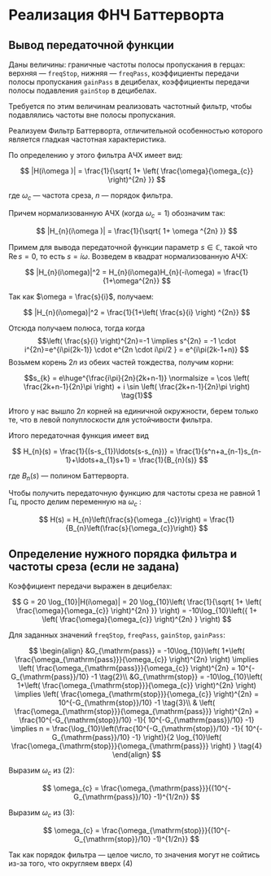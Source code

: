 # Реализация ФНЧ Баттерворта

## Вывод передаточной функции

Даны величины: граничные частоты полосы пропускания в герцах: верхняя — `freqStop`, нижняя — `freqPass`, коэффициенты передачи полосы пропускания `gainPass` в децибелах, коэффициенты передачи полосы подавления `gainStop` в децибелах.

Требуется по этим величинам реализовать частотный фильтр, чтобы подавлялись частоты вне полосы пропускания.

Реализуем Фильтр Баттерворта, отличительной особенностью которого является гладкая частотная характеристика.

По определению у этого фильтра АЧХ имеет вид: 

$$
|H(i\omega )| = \frac{1}{\sqrt{ 1+ \left( \frac{\omega}{\omega_{c}} \right)^{2n} }}
$$

где $\omega_c$ — частота среза, $n$ — порядок фильтра.

Причем нормализованную АЧХ (когда $\omega_c=1$) обозначим так:

$$
|H_{n}(i\omega )| = \frac{1}{\sqrt{ 1+ \omega ^{2n}  }}
$$

Примем для вывода передаточной функции параметр $s \in \mathbb{C}$, такой что $\mathrm{Re}\,s=0$, то есть $s=i\omega$. Возведем в квадрат нормализованную АЧХ: 

$$
|H_{n}(i\omega)|^2 = H_{n}(i\omega)H_{n}(-i\omega) = \frac{1}{1+\omega^{2n}}
$$

Так как $\omega = \frac{s}{i}$, получаем: 

$$
|H_{n}(i\omega)|^2 = \frac{1}{1+\left( \frac{s}{i} \right) ^{2n}}
$$

Отсюда получаем полюса, тогда когда $$\left( \frac{s}{i} \right)^{2n}=-1 \implies s^{2n} = -1 \cdot i^{2n}=e^{i\pi(2k-1)} \cdot e^{2n \cdot i\pi/2 } = e^{i\pi(2k-1+n)} $$ Возьмем корень $2n$ из обеих частей тождества, получим корни:

$$s_{k} =  e\huge^{\frac{i\pi}{2n}(2k+n-1)} \normalsize = \cos \left( \frac{2k+n-1}{2n}\pi \right) + i \sin \left( \frac{2k+n-1}{2n}\pi \right)  \tag{1}$$

Итого у нас вышло $2n$ корней на единичной окружности, берем только те, что в левой полуплоскости для устойчивости фильтра. 

Итого передаточная функция имеет вид 

$$
H_{n}(s) = \frac{1}{(s-s_{1})\ldots(s-s_{n})} = \frac{1}{s^n+a_{n-1}s_{n-1}+\ldots+a_{1}s+1} = \frac{1}{B_{n}(s)}
$$

где $B_{n}(s)$ — полином Баттерворта.

Чтобы получить передаточную функцию для частоты среза не равной 1 Гц, просто делим переменную на $\omega_c$ :

$$
H(s) = H_{n}\left(\frac{s}{\omega _{c}}\right) = \frac{1}{B_{n}\left(\frac{s}{\omega_{c}}\right)}
$$


## Определение нужного порядка фильтра и частоты среза (если не задана)

Коэффициент передачи выражен в децибелах:

$$
G = 20 \log_{10}|H(i\omega)| = 20 \log_{10}\left( \frac{1}{\sqrt{ 1+ \left( \frac{\omega}{\omega_{c}} \right)^{2n}  }} \right) = -10\log_{10}\left({ 1+ \left( \frac{\omega}{\omega_{c}} \right)^{2n} } \right)  
$$

Для заданных значений `freqStop`, `freqPass`, `gainStop`, `gainPass`:

$$
\begin{align}
&G_{\mathrm{pass}} = -10\log_{10}\left( 1+\left( \frac{\omega_{\mathrm{pass}}}{\omega_{c}} \right)^{2n}  \right) \implies \left( \frac{\omega_{\mathrm{pass}}}{\omega_{c}} \right)^{2n} = 10^{-G_{\mathrm{pass}}/10} -1 \tag{2}\\
&G_{\mathrm{stop}} = -10\log_{10}\left( 1+\left( \frac{\omega_{\mathrm{stop}}}{\omega_{c}} \right)^{2n}  \right) \implies \left( \frac{\omega_{\mathrm{stop}}}{\omega_{c}} \right)^{2n} = 10^{-G_{\mathrm{stop}}/10} -1 \tag{3}\\
& \left( \frac{\omega_{\mathrm{stop}}}{\omega_{\mathrm{pass}}} \right)^{2n} = \frac{10^{-G_{\mathrm{stop}}/10} -1}{ 10^{-G_{\mathrm{pass}}/10} -1} \implies n = \frac{\log_{10}\left(\frac{10^{-G_{\mathrm{stop}}/10} -1}{ 10^{-G_{\mathrm{pass}}/10} -1} \right)}{2 \log_{10}\left( \frac{\omega_{\mathrm{stop}}}{\omega_{\mathrm{pass}}} \right) } \tag{4} 
\end{align} 
$$

Выразим $\omega_{c}$ из (2): 

$$
\omega_{c} = \frac{\omega_{\mathrm{pass}}}{(10^{-G_{\mathrm{pass}}/10} -1)^{1/2n}}
$$

Выразим $\omega_{c}$ из (3):

$$
\omega_{c} = \frac{\omega_{\mathrm{stop}}}{(10^{-G_{\mathrm{stop}}/10} -1)^{1/2n}}
$$

Так как порядок фильтра — целое число, то значения могут не сойтись из-за того, что округляем вверх (4)




